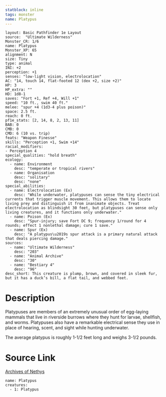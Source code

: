 ```yaml
---
statblock: inline
tags: monster
name: Platypus
---
```

```statblock
layout: Basic Pathfinder 1e Layout
source:  "Ultimate Wilderness"
Monster_CR: 1/6
name: Platypus
Monster_XP: 65
alignment: N
size: Tiny
type: animal
INI: +2
perception: +1
senses: "low-light vision, electrolocation"
AC: "14, touch 14, flat-footed 12 (dex +2, size +2)"
HP: 3
HP_extra: ""
HD: 1d8-1
saves: "Fort +1, Ref +4, Will +1"
speed: "10 ft., swim 40 ft."
melee: "spur +4 (1d3-4 plus poison)"
space: 2.5 ft.
reach: 0 ft.
pf1e_stats: [2, 14, 8, 2, 13, 11]
BAB: 0
CMB: 0
CMD: 6 (10 vs. trip)
feats: "Weapon Finesse"
skills: "Perception +1, Swim +14"
racial_modifiers:
- Perception 4
special_qualities: "hold breath"
ecology:
  - name: Environment
    desc: "temperate or tropical rivers"
  - name: Organisation
    desc: "solitary"
    desc: "none"
special_abilities:
  - name: Electrolocation (Ex)
    desc: "While underwater, platypuses can sense the tiny electrical currents that trigger muscle movement. This allows them to locate living prey and distinguish it from inanimate objects. Treat electrolocation as blindsight 30 feet, but platypuses can sense only living creatures, and it functions only underwater."
  - name: Poison (Ex)
    desc: "Spur-injury; save Fort DC 9; frequency 1/round for 4 rounds; effect 1 nonlethal damage; cure 1 save."
  - name: Spur (Ex)
    desc: "A platypus\u2019s spur attack is a primary natural attack that deals piercing damage."
sources:
  - name: "Ultimate Wilderness"
    desc: "203"
  - name: "Animal Archive"
    desc: "30"
  - name: "Bestiary 4"
    desc: "96"
desc_short: This creature is plump, brown, and covered in sleek fur, but it has a duck’s bill, a flat tail, and webbed feet.
```
# Description
Platypuses are members of an extremely unusual order of egg-laying mammals that live in riverside burrows where they hunt for larvae, shellfish, and worms. Platypuses also have a remarkable electrical sense they use in place of hearing, scent, and sight while hunting underwater.

 The average platypus is roughly 1-1/2 feet long and weighs 3-1/2 pounds.
# Source Link
[Archives of Nethys](https://aonprd.com/MonsterDisplay.aspx?ItemName=Platypus)
```encounter-table
name: Platypus
creatures:
  - 1: Platypus
```

